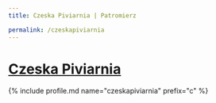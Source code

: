 ```yaml
---
title: Czeska Piviarnia | Patromierz

permalink: /czeskapiviarnia
---
```


# [Czeska Piviarnia](https://patronite.pl/czeskapiviarnia)

{% include profile.md name="czeskapiviarnia" prefix="c" %}
